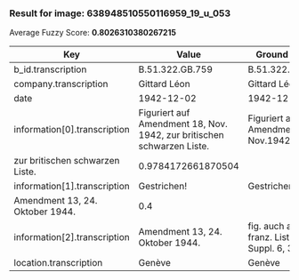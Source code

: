 ### Result for image: 638948510550116959_19_u_053
Average Fuzzy Score: **0.8026310380267215**
<small>

| Key | Value | Ground Truth | Score |
| --- | --- | --- | --- |
| b_id.transcription | B.51.322.GB.759 | B.51.322.GB.759 | 1.0 |
| company.transcription | Gittard Léon | Gittard Léon | 1.0 |
| date | 1942-12-02 | 1942-12-02 | 1.0 |
| information[0].transcription | Figuriert auf Amendment 18, Nov. 1942, zur britischen schwarzen Liste. | Figuriert auf Amendment 18, Nov.1942,
zur britischen schwarzen Liste. | 0.9784172661870504 |
| information[1].transcription | Gestrichen! | Gestrichen !
Amendment 13, 24. Oktober 1944. | 0.4 |
| information[2].transcription | Amendment 13, 24. Oktober 1944. | fig. auch auf franz. Liste Suppl. 6, 31.8.45 | 0.24 |
| location.transcription | Genève | Genève | 1.0 |

</small>
